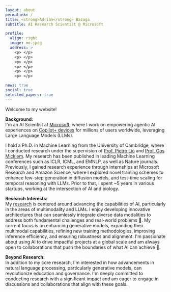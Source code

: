 ```yaml
---
layout: about
permalink: /
title: <strong>Adrián</strong> Bazaga
subtitle: AI Research Scientist @ Microsoft

profile:
  align: right
  image: me.jpeg
  address: >
    <p> </p>
    <p> </p>
    <p> </p>
    <p> </p>
    <p> </p>
    <p> </p>

news: true
social: true
selected_papers: true
---
```


Welcome to my website!

**Background:**  
I'm an AI Scientist at [Microsoft](https://www.microsoft.com/applied-sciences), where I work on empowering agentic AI experiences on [Copilot+ devices](https://blogs.microsoft.com/blog/2024/05/20/introducing-copilot-pcs/) for millions of users worldwide, leveraging Large Language Models (LLMs).

I hold a Ph.D. in Machine Learning from the University of Cambridge, where I conducted research under the supervision of [Prof. Pietro Liò](https://www.cl.cam.ac.uk/~pl219/) and [Prof. Gos Micklem](https://www.damtp.cam.ac.uk/person/gm263). My research has been published in leading Machine Learning conferences such as ICLR, ICML, and EMNLP, as well as Nature journals. Previously, I gained research experience through internships at Microsoft Research and Amazon Science, where I explored novel training schemes to enhance few-step generation in diffusion models, and test-time scaling for temporal reasoning with LLMs. Prior to that, I spent ~5 years in various startups, working at the intersection of AI and biology.

**Research Interests:**  
My [research](../research/) is centered around advancing the capabilities of AI, particularly in the areas of multimodality and LLMs. I enjoy developing innovative architectures that can seamlessly integrate diverse data modalities to address both fundamental challenges and real-world problems 🧪. My current focus is on enhancing generative models, expanding their multimodal capabilities, refining new training methodologies, improving inference efficiency, and ensuring robustness and alignment. I'm passionate about using AI to drive impactful projects at a global scale and am always open to collaborations that push the boundaries of what AI can achieve 👐.

**Beyond Research:**  
In addition to my core research, I'm interested in how advancements in natural language processing, particularly generative models, can revolutionize education and governance. I'm deeply committed to conducting research with a significant impact and am eager to engage in discussions and collaborations that align with these goals.